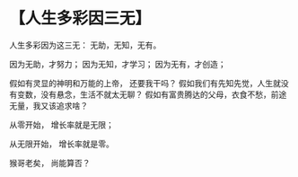 # 【人生多彩因三无】

人生多彩因为这三无：
无助，无知，无有。

因为无助，才努力；
因为无知，才学习；
因为无有，才创造；

假如有灵显的神明和万能的上帝， 还要我干吗？
假如我们有先知先觉，人生就没有变数，没有悬念，生活不就太无聊？
假如有富贵腾达的父母，衣食不愁，前途无量，我又该追求啥？ 

从零开始，
增长率就是无限；

从无限开始，
增长率就是零。

猴哥老矣，
尚能算否？
